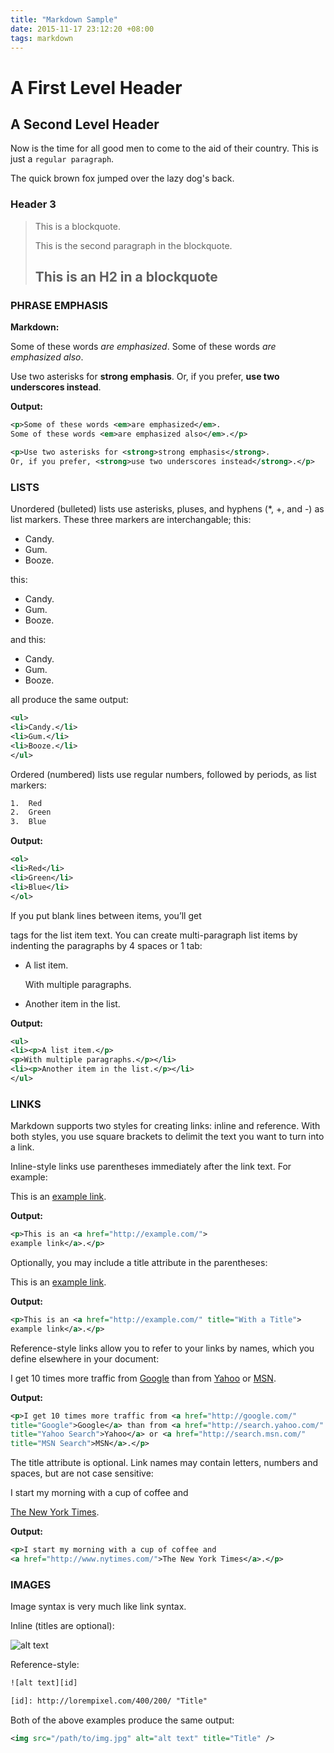 ```yaml
---
title: "Markdown Sample"
date: 2015-11-17 23:12:20 +08:00
tags: markdown
---
```


A First Level Header
====================

A Second Level Header
---------------------

Now is the time for all good men to come to
the aid of their country. This is just a
`regular paragraph`.

The quick brown fox jumped over the lazy
dog's back.

### Header 3

> This is a blockquote.
>
> This is the second paragraph in the blockquote.
>
> ## This is an H2 in a blockquote

### PHRASE EMPHASIS

**Markdown:**

Some of these words *are emphasized*.
Some of these words _are emphasized also_.

Use two asterisks for **strong emphasis**.
Or, if you prefer, __use two underscores instead__.

**Output:**

``` xml
<p>Some of these words <em>are emphasized</em>.
Some of these words <em>are emphasized also</em>.</p>

<p>Use two asterisks for <strong>strong emphasis</strong>.
Or, if you prefer, <strong>use two underscores instead</strong>.</p>
```

### LISTS
Unordered (bulleted) lists use asterisks, pluses, and hyphens (*, +, and -) as list markers. These three markers are interchangable; this:

*   Candy.
*   Gum.
*   Booze.

this:

+   Candy.
+   Gum.
+   Booze.

and this:

-   Candy.
-   Gum.
-   Booze.

all produce the same output:

``` xml
<ul>
<li>Candy.</li>
<li>Gum.</li>
<li>Booze.</li>
</ul>
```

Ordered (numbered) lists use regular numbers, followed by periods, as list markers:

``` xml
1.  Red
2.  Green
3.  Blue
```

**Output:**

``` xml
<ol>
<li>Red</li>
<li>Green</li>
<li>Blue</li>
</ol>
```

If you put blank lines between items, you’ll get <p> tags for the list item text. You can create multi-paragraph list items by indenting the paragraphs by 4 spaces or 1 tab:

*   A list item.

    With multiple paragraphs.

*   Another item in the list.

**Output:**

``` xml
<ul>
<li><p>A list item.</p>
<p>With multiple paragraphs.</p></li>
<li><p>Another item in the list.</p></li>
</ul>
```

### LINKS

Markdown supports two styles for creating links: inline and reference. With both styles, you use square brackets to delimit the text you want to turn into a link.

Inline-style links use parentheses immediately after the link text. For example:

This is an [example link](http://example.com/).

**Output:**

``` xml
<p>This is an <a href="http://example.com/">
example link</a>.</p>
```

Optionally, you may include a title attribute in the parentheses:

This is an [example link](http://example.com/ "With a Title").

**Output:**

``` xml
<p>This is an <a href="http://example.com/" title="With a Title">
example link</a>.</p>
```

Reference-style links allow you to refer to your links by names, which you define elsewhere in your document:

I get 10 times more traffic from [Google][1] than from
[Yahoo][2] or [MSN][3].

[1]: http://google.com/        "Google"
[2]: http://search.yahoo.com/  "Yahoo Search"
[3]: http://search.msn.com/    "MSN Search"

**Output:**

``` xml
<p>I get 10 times more traffic from <a href="http://google.com/"
title="Google">Google</a> than from <a href="http://search.yahoo.com/"
title="Yahoo Search">Yahoo</a> or <a href="http://search.msn.com/"
title="MSN Search">MSN</a>.</p>
```

The title attribute is optional. Link names may contain letters, numbers and spaces, but are not case sensitive:

I start my morning with a cup of coffee and

[The New York Times][NY Times].

[ny times]: http://www.nytimes.com/

**Output:**

``` xml
<p>I start my morning with a cup of coffee and
<a href="http://www.nytimes.com/">The New York Times</a>.</p>
```

### IMAGES

Image syntax is very much like link syntax.

Inline (titles are optional):

![alt text](http://lorempixel.com/400/200/ "Title")

Reference-style:

``` xml
![alt text][id]

[id]: http://lorempixel.com/400/200/ "Title"
```
Both of the above examples produce the same output:

``` xml
<img src="/path/to/img.jpg" alt="alt text" title="Title" />
```
